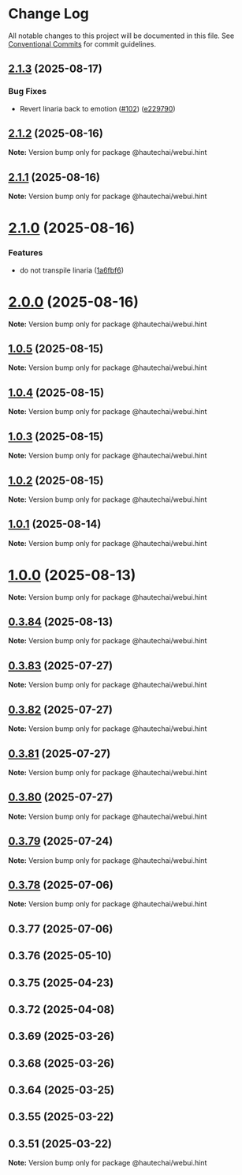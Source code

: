 # Change Log

All notable changes to this project will be documented in this file.
See [Conventional Commits](https://conventionalcommits.org) for commit guidelines.

## [2.1.3](https://github.com/HautechAI/webui/compare/@hautechai/webui.hint@2.1.2...@hautechai/webui.hint@2.1.3) (2025-08-17)

### Bug Fixes

- Revert linaria back to emotion ([#102](https://github.com/HautechAI/webui/issues/102)) ([e229790](https://github.com/HautechAI/webui/commit/e229790dae8eba4b3037bbe41365e5a73ab7f6dc))

## [2.1.2](https://github.com/HautechAI/webui/compare/@hautechai/webui.hint@2.1.1...@hautechai/webui.hint@2.1.2) (2025-08-16)

**Note:** Version bump only for package @hautechai/webui.hint

## [2.1.1](https://github.com/HautechAI/webui/compare/@hautechai/webui.hint@2.1.0...@hautechai/webui.hint@2.1.1) (2025-08-16)

**Note:** Version bump only for package @hautechai/webui.hint

# [2.1.0](https://github.com/HautechAI/webui/compare/@hautechai/webui.hint@1.0.5...@hautechai/webui.hint@2.1.0) (2025-08-16)

### Features

- do not transpile linaria ([1a6fbf6](https://github.com/HautechAI/webui/commit/1a6fbf6353a0e5028040006b5045170cf83f1ba0))

# [2.0.0](https://github.com/HautechAI/webui/compare/@hautechai/webui.hint@1.0.5...@hautechai/webui.hint@2.0.0) (2025-08-16)

**Note:** Version bump only for package @hautechai/webui.hint

## [1.0.5](https://github.com/HautechAI/webui/compare/@hautechai/webui.hint@1.0.4...@hautechai/webui.hint@1.0.5) (2025-08-15)

**Note:** Version bump only for package @hautechai/webui.hint

## [1.0.4](https://github.com/HautechAI/webui/compare/@hautechai/webui.hint@1.0.3...@hautechai/webui.hint@1.0.4) (2025-08-15)

**Note:** Version bump only for package @hautechai/webui.hint

## [1.0.3](https://github.com/HautechAI/webui/compare/@hautechai/webui.hint@1.0.2...@hautechai/webui.hint@1.0.3) (2025-08-15)

**Note:** Version bump only for package @hautechai/webui.hint

## [1.0.2](https://github.com/HautechAI/webui/compare/@hautechai/webui.hint@1.0.1...@hautechai/webui.hint@1.0.2) (2025-08-15)

**Note:** Version bump only for package @hautechai/webui.hint

## [1.0.1](https://github.com/HautechAI/webui/compare/@hautechai/webui.hint@1.0.0...@hautechai/webui.hint@1.0.1) (2025-08-14)

**Note:** Version bump only for package @hautechai/webui.hint

# [1.0.0](https://github.com/HautechAI/webui/compare/@hautechai/webui.hint@0.3.84...@hautechai/webui.hint@1.0.0) (2025-08-13)

**Note:** Version bump only for package @hautechai/webui.hint

## [0.3.84](https://github.com/HautechAI/webui/compare/@hautechai/webui.hint@0.3.83...@hautechai/webui.hint@0.3.84) (2025-08-13)

**Note:** Version bump only for package @hautechai/webui.hint

## [0.3.83](https://github.com/HautechAI/webui/compare/@hautechai/webui.hint@0.3.82...@hautechai/webui.hint@0.3.83) (2025-07-27)

**Note:** Version bump only for package @hautechai/webui.hint

## [0.3.82](https://github.com/HautechAI/webui/compare/@hautechai/webui.hint@0.3.81...@hautechai/webui.hint@0.3.82) (2025-07-27)

**Note:** Version bump only for package @hautechai/webui.hint

## [0.3.81](https://github.com/HautechAI/webui/compare/@hautechai/webui.hint@0.3.80...@hautechai/webui.hint@0.3.81) (2025-07-27)

**Note:** Version bump only for package @hautechai/webui.hint

## [0.3.80](https://github.com/HautechAI/webui/compare/@hautechai/webui.hint@0.3.79...@hautechai/webui.hint@0.3.80) (2025-07-27)

**Note:** Version bump only for package @hautechai/webui.hint

## [0.3.79](https://github.com/HautechAI/webui/compare/@hautechai/webui.hint@0.3.78...@hautechai/webui.hint@0.3.79) (2025-07-24)

**Note:** Version bump only for package @hautechai/webui.hint

## [0.3.78](https://github.com/HautechAI/webui/compare/@hautechai/webui.hint@0.3.77...@hautechai/webui.hint@0.3.78) (2025-07-06)

**Note:** Version bump only for package @hautechai/webui.hint

## 0.3.77 (2025-07-06)

## 0.3.76 (2025-05-10)

## 0.3.75 (2025-04-23)

## 0.3.72 (2025-04-08)

## 0.3.69 (2025-03-26)

## 0.3.68 (2025-03-26)

## 0.3.64 (2025-03-25)

## 0.3.55 (2025-03-22)

## 0.3.51 (2025-03-22)

**Note:** Version bump only for package @hautechai/webui.hint
